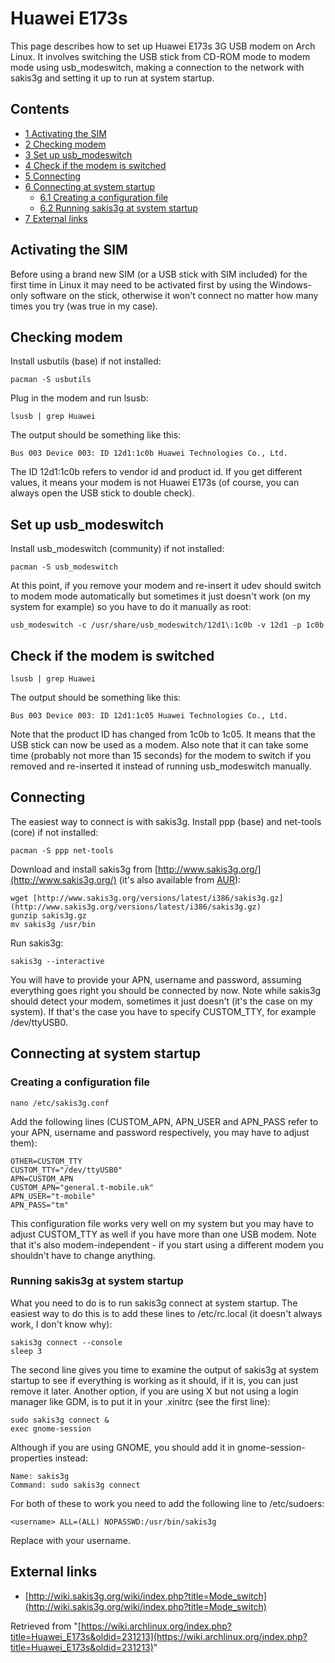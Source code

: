 # Huawei E173s

This page describes how to set up Huawei E173s 3G USB modem on Arch Linux. It involves switching the USB stick from CD-ROM mode to modem mode using usb_modeswitch, making a connection to the network with sakis3g and setting it up to run at system startup.

## Contents

*   [1 Activating the SIM](#Activating_the_SIM)
*   [2 Checking modem](#Checking_modem)
*   [3 Set up usb_modeswitch](#Set_up_usb_modeswitch)
*   [4 Check if the modem is switched](#Check_if_the_modem_is_switched)
*   [5 Connecting](#Connecting)
*   [6 Connecting at system startup](#Connecting_at_system_startup)
    *   [6.1 Creating a configuration file](#Creating_a_configuration_file)
    *   [6.2 Running sakis3g at system startup](#Running_sakis3g_at_system_startup)
*   [7 External links](#External_links)

## Activating the SIM

Before using a brand new SIM (or a USB stick with SIM included) for the first time in Linux it may need to be activated first by using the Windows-only software on the stick, otherwise it won't connect no matter how many times you try (was true in my case).

## Checking modem

Install usbutils (base) if not installed:

```
pacman -S usbutils

```

Plug in the modem and run lsusb:

```
lsusb | grep Huawei

```

The output should be something like this:

```
Bus 003 Device 003: ID 12d1:1c0b Huawei Technologies Co., Ltd.

```

The ID 12d1:1c0b refers to vendor id and product id. If you get different values, it means your modem is not Huawei E173s (of course, you can always open the USB stick to double check).

## Set up usb_modeswitch

Install usb_modeswitch (community) if not installed:

```
pacman -S usb_modeswitch

```

At this point, if you remove your modem and re-insert it udev should switch to modem mode automatically but sometimes it just doesn't work (on my system for example) so you have to do it manually as root:

```
usb_modeswitch -c /usr/share/usb_modeswitch/12d1\:1c0b -v 12d1 -p 1c0b

```

## Check if the modem is switched

```
lsusb | grep Huawei

```

The output should be something like this:

```
Bus 003 Device 003: ID 12d1:1c05 Huawei Technologies Co., Ltd.

```

Note that the product ID has changed from 1c0b to 1c05\. It means that the USB stick can now be used as a modem. Also note that it can take some time (probably not more than 15 seconds) for the modem to switch if you removed and re-inserted it instead of running usb_modeswitch manually.

## Connecting

The easiest way to connect is with sakis3g. Install ppp (base) and net-tools (core) if not installed:

```
pacman -S ppp net-tools

```

Download and install sakis3g from [http://www.sakis3g.org/](http://www.sakis3g.org/) (it's also available from [AUR](https://aur.archlinux.org/packages.php?ID=59017)):

```
wget [http://www.sakis3g.org/versions/latest/i386/sakis3g.gz](http://www.sakis3g.org/versions/latest/i386/sakis3g.gz)
gunzip sakis3g.gz
mv sakis3g /usr/bin

```

Run sakis3g:

```
sakis3g --interactive

```

You will have to provide your APN, username and password, assuming everything goes right you should be connected by now. Note while sakis3g should detect your modem, sometimes it just doesn't (it's the case on my system). If that's the case you have to specify CUSTOM_TTY, for example /dev/ttyUSB0.

## Connecting at system startup

### Creating a configuration file

```
nano /etc/sakis3g.conf

```

Add the following lines (CUSTOM_APN, APN_USER and APN_PASS refer to your APN, username and password respectively, you may have to adjust them):

```
OTHER=CUSTOM_TTY
CUSTOM_TTY="/dev/ttyUSB0"
APN=CUSTOM_APN
CUSTOM_APN="general.t-mobile.uk"
APN_USER="t-mobile"
APN_PASS="tm"

```

This configuration file works very well on my system but you may have to adjust CUSTOM_TTY as well if you have more than one USB modem. Note that it's also modem-independent - if you start using a different modem you shouldn't have to change anything.

### Running sakis3g at system startup

What you need to do is to run sakis3g connect at system startup. The easiest way to do this is to add these lines to /etc/rc.local (it doesn't always work, I don't know why):

```
sakis3g connect --console
sleep 3

```

The second line gives you time to examine the output of sakis3g at system startup to see if everything is working as it should, if it is, you can just remove it later. Another option, if you are using X but not using a login manager like GDM, is to put it in your .xinitrc (see the first line):

```
sudo sakis3g connect &
exec gnome-session

```

Although if you are using GNOME, you should add it in gnome-session-properties instead:

```
Name: sakis3g
Command: sudo sakis3g connect

```

For both of these to work you need to add the following line to /etc/sudoers:

```
<username> ALL=(ALL) NOPASSWD:/usr/bin/sakis3g

```

Replace <username> with your username.

## External links

*   [http://wiki.sakis3g.org/wiki/index.php?title=Mode_switch](http://wiki.sakis3g.org/wiki/index.php?title=Mode_switch)

Retrieved from "[https://wiki.archlinux.org/index.php?title=Huawei_E173s&oldid=231213](https://wiki.archlinux.org/index.php?title=Huawei_E173s&oldid=231213)"